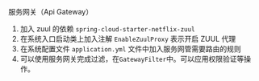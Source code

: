 服务网关（Api Gateway）
1. 加入 zuul 的依赖 `spring-cloud-starter-netflix-zuul`
2. 在系统入口启动类上加入注解 `EnableZuulProxy` 表示开启 ZUUL 代理
3. 在系统配置文件 `application.yml` 文件中加入服务网管需要路由的规则
4. 可以使用服务网关完成过滤，在`GatewayFilter`中。可以应用权限验证等操作。